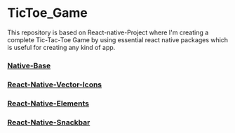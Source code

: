 # TicToe_Game
   This repository is based on React-native-Project where I'm creating a complete Tic-Tac-Toe Game  by using  essential react native packages which is useful for      creating any kind of app.

### [Native-Base](https://nativebase.io/)

### [React-Native-Vector-Icons](https://github.com/oblador/react-native-vector-icons)

### [React-Native-Elements](https://reactnativeelements.com/)

### [React-Native-Snackbar](https://www.npmjs.com/package/react-native-snackbar)


